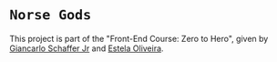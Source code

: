 # `Norse Gods`

This project is part of the "Front-End Course: Zero to Hero", given by [Giancarlo Schaffer Jr](https://github.com/SchafferJr) and [Estela Oliveira](https://github.com/Estela01). 
